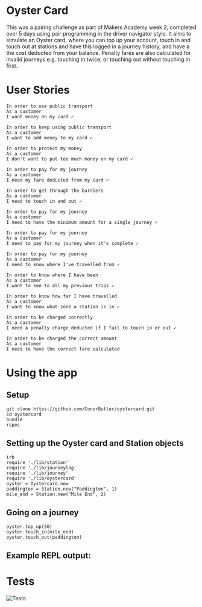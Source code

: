 # Oyster Card

This was a pairing challenge as part of Makers Academy week 2, completed over 5 days using pair programming in the driver navigator style. It aims to simulate an Oyster card, where you can top up your account, touch in and touch out at stations and have this logged in a journey history, and have a the cost deducted from your balance. Penalty fares are also calculated for invalid journeys e.g. touching in twice, or touching out without touching in first.

# User Stories

```
In order to use public transport
As a customer
I want money on my card ✓

In order to keep using public transport
As a customer
I want to add money to my card ✓

In order to protect my money
As a customer
I don't want to put too much money on my card ✓

In order to pay for my journey
As a customer
I need my fare deducted from my card ✓

In order to get through the barriers
As a customer
I need to touch in and out ✓

In order to pay for my journey
As a customer
I need to have the minimum amount for a single journey ✓

In order to pay for my journey
As a customer
I need to pay for my journey when it's complete ✓

In order to pay for my journey
As a customer
I need to know where I've travelled from ✓

In order to know where I have been
As a customer
I want to see to all my previous trips ✓

In order to know how far I have travelled
As a customer
I want to know what zone a station is in ✓

In order to be charged correctly
As a customer
I need a penalty charge deducted if I fail to touch in or out ✓

In order to be charged the correct amount
As a customer
I need to have the correct fare calculated
```

# Using the app

## Setup

```
git clone https://github.com/ConorButler/oystercard.git
cd oystercard
bundle
rspec
```

## Setting up the Oyster card and Station objects

```
irb
require './lib/station'
require './lib/journeylog'
require './lib/journey'
require './lib/oystercard'
oyster = Oystercard.new
paddington = Station.new("Paddington", 1)
mile_end = Station.new("Mile End", 2)
```

## Going on a journey

```
oyster.top_up(50)
oyster.touch_in(mile_end)
oyster.touch_out(paddington)
```

## Example REPL output:

# Tests

![Tests](https://i.gyazo.com/cd14dd6341a908dbdaa114356cc7dee1.png)

